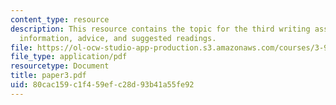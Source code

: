 ```yaml
---
content_type: resource
description: This resource contains the topic for the third writing assignment, background
  information, advice, and suggested readings.
file: https://ol-ocw-studio-app-production.s3.amazonaws.com/courses/3-986-the-human-past-introduction-to-archaeology-fall-2006/80cac159c1f459efc28d93b41a55fe92_paper3.pdf
file_type: application/pdf
resourcetype: Document
title: paper3.pdf
uid: 80cac159-c1f4-59ef-c28d-93b41a55fe92
---
```

